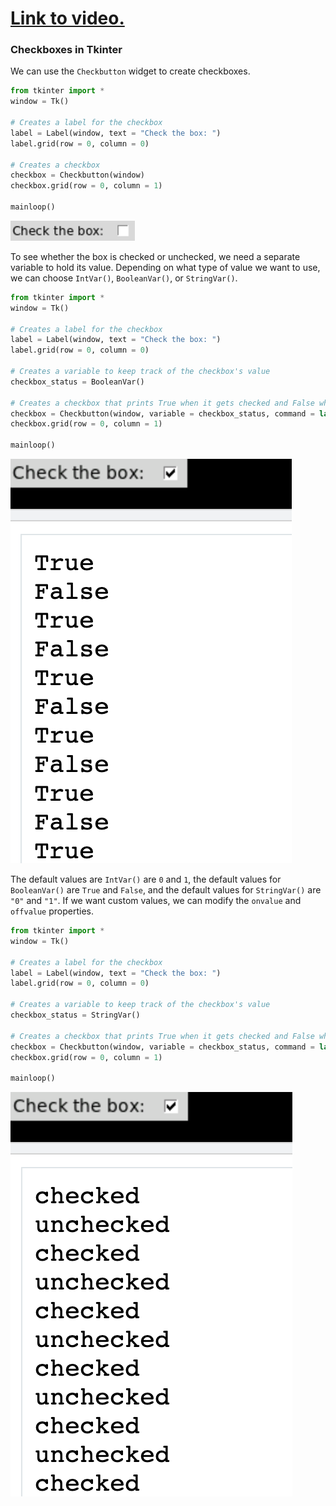 # [Link to video.](https://www.youtube.com/watch?v=G9CK7WI_SyM&list=PLVD25niNi0BnsKwMvXId8jFMXxC1wUbko)

### Checkboxes in Tkinter

We can use the `Checkbutton` widget to create checkboxes.

```python
from tkinter import *
window = Tk()

# Creates a label for the checkbox
label = Label(window, text = "Check the box: ")
label.grid(row = 0, column = 0)

# Creates a checkbox
checkbox = Checkbutton(window)
checkbox.grid(row = 0, column = 1)

mainloop()
```

![](../Images/tk_checkbox_1_.png)

To see whether the box is checked or unchecked, we need a separate variable to hold its value. Depending on what type of value we want to use, we can choose `IntVar()`, `BooleanVar()`, or `StringVar()`.

```python
from tkinter import *
window = Tk()

# Creates a label for the checkbox
label = Label(window, text = "Check the box: ")
label.grid(row = 0, column = 0)

# Creates a variable to keep track of the checkbox's value
checkbox_status = BooleanVar()

# Creates a checkbox that prints True when it gets checked and False when it gets unchecked
checkbox = Checkbutton(window, variable = checkbox_status, command = lambda: print(checkbox_status.get()))
checkbox.grid(row = 0, column = 1)

mainloop()
```

![](../Images/tk_checkbox_2_.png)

The default values are `IntVar()` are `0` and `1`, the default values for `BooleanVar()` are `True` and `False`, and the default values for `StringVar()` are `"0"` and `"1"`. If we want custom values, we can modify the `onvalue` and `offvalue` properties.

```python
from tkinter import *
window = Tk()

# Creates a label for the checkbox
label = Label(window, text = "Check the box: ")
label.grid(row = 0, column = 0)

# Creates a variable to keep track of the checkbox's value
checkbox_status = StringVar()

# Creates a checkbox that prints True when it gets checked and False when it gets unchecked
checkbox = Checkbutton(window, variable = checkbox_status, command = lambda: print(checkbox_status.get()), onvalue = "checked", offvalue = "unchecked")
checkbox.grid(row = 0, column = 1)

mainloop()
```

![](../Images/tk_checkbox_3_.png)
